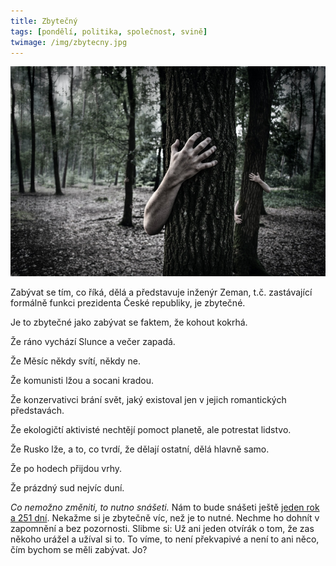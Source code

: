 ```yaml
---
title: Zbytečný
tags: [pondělí, politika, společnost, svině]
twimage: /img/zbytecny.jpg
---
```


![cover](/img/zbytecny.jpg)

Zabývat se tím, co říká, dělá a představuje inženýr Zeman, t.č. zastávající formálně funkci prezidenta České republiky, je zbytečné.

Je to zbytečné jako zabývat se faktem, že kohout kokrhá.

Že ráno vychází Slunce a večer zapadá.

Že Měsíc někdy svítí, někdy ne.

Že komunisti lžou a socani kradou.

Že konzervativci brání svět, jaký existoval jen v jejich romantických představách.

Že ekologičtí aktivisté nechtějí pomoct planetě, ale potrestat lidstvo.

Že Rusko lže, a to, co tvrdí, že dělají ostatní, dělá hlavně samo.

Že po hodech přijdou vrhy.

Že prázdný sud nejvíc duní.

_Co nemožno změniti, to nutno snášeti._ Nám to bude snášeti ještě [jeden rok a 251 dní](https://www.zemancountdown.cz/). Nekažme si je zbytečně víc, než je to nutné. Nechme ho dohnít v zapomnění a bez pozornosti. Slibme si: Už ani jeden otvírák o tom, že zas někoho urážel a užíval si to. To víme, to není překvapivé a není to ani něco, čím bychom se měli zabývat. Jo?